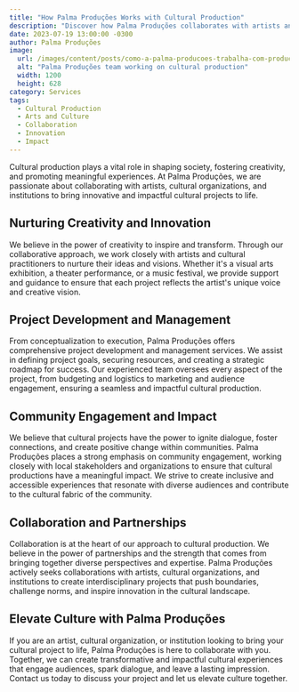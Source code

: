 ```yaml
---
title: "How Palma Produções Works with Cultural Production"
description: "Discover how Palma Produções collaborates with artists and cultural organizations to bring innovative and impactful cultural projects to life."
date: 2023-07-19 13:00:00 -0300
author: Palma Produções
image:
  url: /images/content/posts/como-a-palma-producoes-trabalha-com-producao-cultural.jpg
  alt: "Palma Produções team working on cultural production"
  width: 1200
  height: 628
category: Services
tags:
  - Cultural Production
  - Arts and Culture
  - Collaboration
  - Innovation
  - Impact
---
```

<Titulo/>

<Tags />

<ImagemPrincipal />

Cultural production plays a vital role in shaping society, fostering creativity, and promoting meaningful experiences. At Palma Produções, we are passionate about collaborating with artists, cultural organizations, and institutions to bring innovative and impactful cultural projects to life.

## Nurturing Creativity and Innovation

We believe in the power of creativity to inspire and transform. Through our collaborative approach, we work closely with artists and cultural practitioners to nurture their ideas and visions. Whether it's a visual arts exhibition, a theater performance, or a music festival, we provide support and guidance to ensure that each project reflects the artist's unique voice and creative vision.

## Project Development and Management

From conceptualization to execution, Palma Produções offers comprehensive project development and management services. We assist in defining project goals, securing resources, and creating a strategic roadmap for success. Our experienced team oversees every aspect of the project, from budgeting and logistics to marketing and audience engagement, ensuring a seamless and impactful cultural production.

## Community Engagement and Impact

We believe that cultural projects have the power to ignite dialogue, foster connections, and create positive change within communities. Palma Produções places a strong emphasis on community engagement, working closely with local stakeholders and organizations to ensure that cultural productions have a meaningful impact. We strive to create inclusive and accessible experiences that resonate with diverse audiences and contribute to the cultural fabric of the community.

## Collaboration and Partnerships

Collaboration is at the heart of our approach to cultural production. We believe in the power of partnerships and the strength that comes from bringing together diverse perspectives and expertise. Palma Produções actively seeks collaborations with artists, cultural organizations, and institutions to create interdisciplinary projects that push boundaries, challenge norms, and inspire innovation in the cultural landscape.

## Elevate Culture with Palma Produções

If you are an artist, cultural organization, or institution looking to bring your cultural project to life, Palma Produções is here to collaborate with you. Together, we can create transformative and impactful cultural experiences that engage audiences, spark dialogue, and leave a lasting impression. Contact us today to discuss your project and let us elevate culture together.
